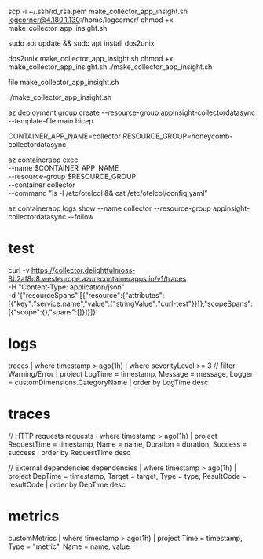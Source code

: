 
scp -i ~/.ssh/id_rsa.pem make_collector_app_insight.sh logcorner@4.180.1.130:/home/logcorner/
chmod +x make_collector_app_insight.sh

sudo apt update && sudo apt install dos2unix


dos2unix make_collector_app_insight.sh
chmod +x make_collector_app_insight.sh
./make_collector_app_insight.sh


file make_collector_app_insight.sh


./make_collector_app_insight.sh




az deployment group create  --resource-group appinsight-collectordatasync --template-file main.bicep 




CONTAINER_APP_NAME=collector
RESOURCE_GROUP=honeycomb-collectordatasync

az containerapp exec \
  --name $CONTAINER_APP_NAME \
  --resource-group $RESOURCE_GROUP \
  --container collector \
  --command "ls -l /etc/otelcol && cat /etc/otelcol/config.yaml"


az containerapp logs show  --name collector  --resource-group appinsight-collectordatasync --follow

# test

curl -v https://collector.delightfulmoss-8b2af8d8.westeurope.azurecontainerapps.io/v1/traces \
 -H "Content-Type: application/json" \
 -d '{"resourceSpans":[{"resource":{"attributes":[{"key":"service.name","value":{"stringValue":"curl-test"}}]},"scopeSpans":[{"scope":{},"spans":[]}]}]}'


# logs

traces
| where timestamp > ago(1h)
| where severityLevel >= 3              // filter Warning/Error
| project LogTime = timestamp,
          Message = message,
          Logger = customDimensions.CategoryName
| order by LogTime desc

# traces

// HTTP requests
requests
| where timestamp > ago(1h)
| project RequestTime = timestamp,
          Name = name,
          Duration = duration,
          Success = success
| order by RequestTime desc

// External dependencies
dependencies
| where timestamp > ago(1h)
| project DepTime = timestamp,
          Target = target,
          Type = type,
          ResultCode = resultCode
| order by DepTime desc

# metrics

customMetrics
  | where timestamp > ago(1h)
  | project Time = timestamp,
            Type = "metric",
            Name = name, value
